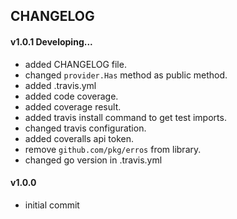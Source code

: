 ## CHANGELOG

#### v1.0.1 Developing...
* added CHANGELOG file.
* changed `provider.Has` method as public method.
* added .travis.yml
* added code coverage.
* added coverage result.
* added travis install command to get test imports.
* changed travis configuration.
* added coveralls api token.
* remove `github.com/pkg/erros` from library.
* changed go version in .travis.yml

#### v1.0.0 
* initial commit